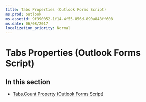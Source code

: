```yaml
---
title: Tabs Properties (Outlook Forms Script)
ms.prod: outlook
ms.assetid: 9f390052-1f14-4f55-856d-890a848ff608
ms.date: 06/08/2017
localization_priority: Normal
---
```



# Tabs Properties (Outlook Forms Script)

## In this section


-  [Tabs.Count Property (Outlook Forms Script)](Outlook.tabs.count.md)
    

